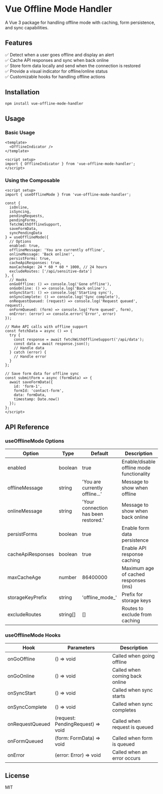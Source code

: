 # Vue Offline Mode Handler

A Vue 3 package for handling offline mode with caching, form persistence, and sync capabilities.

## Features

✅ Detect when a user goes offline and display an alert  
✅ Cache API responses and sync when back online  
✅ Store form data locally and send when the connection is restored  
✅ Provide a visual indicator for offline/online status  
✅ Customizable hooks for handling offline actions  

## Installation

```bash
npm install vue-offline-mode-handler
```

## Usage

### Basic Usage

```vue
<template>
  <OfflineIndicator />
</template>

<script setup>
import { OfflineIndicator } from 'vue-offline-mode-handler';
</script>
```

### Using the Composable

```vue
<script setup>
import { useOfflineMode } from 'vue-offline-mode-handler';

const {
  isOnline,
  isSyncing,
  pendingRequests,
  pendingForms,
  fetchWithOfflineSupport,
  saveFormData,
  syncPendingData
} = useOfflineMode({
  // Options
  enabled: true,
  offlineMessage: 'You are currently offline',
  onlineMessage: 'Back online!',
  persistForms: true,
  cacheApiResponses: true,
  maxCacheAge: 24 * 60 * 60 * 1000, // 24 hours
  excludeRoutes: ['/api/sensitive-data']
}, {
  // Hooks
  onGoOffline: () => console.log('Gone offline'),
  onGoOnline: () => console.log('Back online'),
  onSyncStart: () => console.log('Starting sync'),
  onSyncComplete: () => console.log('Sync complete'),
  onRequestQueued: (request) => console.log('Request queued', request),
  onFormQueued: (form) => console.log('Form queued', form),
  onError: (error) => console.error('Error', error)
});

// Make API calls with offline support
const fetchData = async () => {
  try {
    const response = await fetchWithOfflineSupport('/api/data');
    const data = await response.json();
    // Handle data
  } catch (error) {
    // Handle error
  }
};

// Save form data for offline sync
const submitForm = async (formData) => {
  await saveFormData({
    id: 'form-1',
    formId: 'contact-form',
    data: formData,
    timestamp: Date.now()
  });
};
</script>
```

## API Reference

### useOfflineMode Options

| Option | Type | Default | Description |
|--------|------|---------|-------------|
| enabled | boolean | true | Enable/disable offline mode functionality |
| offlineMessage | string | 'You are currently offline...' | Message to show when offline |
| onlineMessage | string | 'Your connection has been restored.' | Message to show when back online |
| persistForms | boolean | true | Enable form data persistence |
| cacheApiResponses | boolean | true | Enable API response caching |
| maxCacheAge | number | 86400000 | Maximum age of cached responses (ms) |
| storageKeyPrefix | string | 'offline_mode_' | Prefix for storage keys |
| excludeRoutes | string[] | [] | Routes to exclude from caching |

### useOfflineMode Hooks

| Hook | Parameters | Description |
|------|------------|-------------|
| onGoOffline | () => void | Called when going offline |
| onGoOnline | () => void | Called when coming back online |
| onSyncStart | () => void | Called when sync starts |
| onSyncComplete | () => void | Called when sync completes |
| onRequestQueued | (request: PendingRequest) => void | Called when request is queued |
| onFormQueued | (form: FormData) => void | Called when form is queued |
| onError | (error: Error) => void | Called when an error occurs |

## License

MIT 